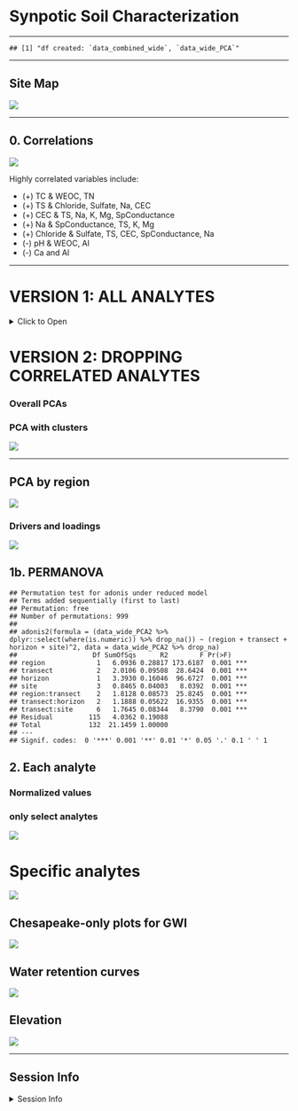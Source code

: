 Synpotic Soil Characterization
================

------------------------------------------------------------------------

    ## [1] "df created: `data_combined_wide`, `data_wide_PCA`"

------------------------------------------------------------------------

## Site Map

![](manuscript_figures_files/figure-gfm/map-1.png)<!-- -->

------------------------------------------------------------------------

## 0. Correlations

![](manuscript_figures_files/figure-gfm/gg_corr-1.png)<!-- -->

Highly correlated variables include:

- (+) TC & WEOC, TN
- (+) TS & Chloride, Sulfate, Na, CEC
- (+) CEC & TS, Na, K, Mg, SpConductance
- (+) Na & SpConductance, TS, K, Mg
- (+) Chloride & Sulfate, TS, CEC, SpConductance, Na
- (-) pH & WEOC, Al
- (-) Ca and Al

------------------------------------------------------------------------

# VERSION 1: ALL ANALYTES

<details>
<summary>
Click to Open
</summary>

## 1. PCAs

------------------------------------------------------------------------

### Overall PCAs

### PCA with clusters

![](manuscript_figures_files/figure-gfm/cluster_pca-1.png)<!-- -->

![](manuscript_figures_files/figure-gfm/pca_gg_regions-1.png)<!-- -->

### Drivers and loadings

![](manuscript_figures_files/figure-gfm/pc_gg-1.png)<!-- -->

------------------------------------------------------------------------

## 1b. PERMANOVA

    ## Permutation test for adonis under reduced model
    ## Terms added sequentially (first to last)
    ## Permutation: free
    ## Number of permutations: 999
    ## 
    ## adonis2(formula = (data_wide_PCA %>% dplyr::select(where(is.numeric)) %>% drop_na()) ~ (region + transect + horizon + site)^2, data = data_wide_PCA %>% drop_na)
    ##                   Df SumOfSqs      R2        F Pr(>F)    
    ## region             1   6.4742 0.31664 202.8724  0.001 ***
    ## transect           2   1.9274 0.09427  30.1983  0.001 ***
    ## horizon            1   3.2216 0.15756 100.9508  0.001 ***
    ## site               3   0.8066 0.03945   8.4249  0.001 ***
    ## region:transect    2   1.7024 0.08326  26.6726  0.001 ***
    ## transect:horizon   2   1.2432 0.06080  19.4786  0.001 ***
    ## transect:site      6   1.4648 0.07164   7.6498  0.001 ***
    ## Residual         113   3.6062 0.17637                    
    ## Total            130  20.4464 1.00000                    
    ## ---
    ## Signif. codes:  0 '***' 0.001 '**' 0.01 '*' 0.05 '.' 0.1 ' ' 1

## 2. Each analyte

### Normalized values - v2

![](manuscript_figures_files/figure-gfm/scaled_gg2-1.png)<!-- -->

![](manuscript_figures_files/figure-gfm/scaled_gg2_split-1.png)<!-- -->

### GWI only

![](manuscript_figures_files/figure-gfm/scaled_gg2_gwi-1.png)<!-- -->

</details>

# VERSION 2: DROPPING CORRELATED ANALYTES

### Overall PCAs

### PCA with clusters

![](manuscript_figures_files/figure-gfm/v2-cluster_pca-1.png)<!-- -->

------------------------------------------------------------------------

## PCA by region

![](manuscript_figures_files/figure-gfm/v2-pca_gg_regions-1.png)<!-- -->

### Drivers and loadings

![](manuscript_figures_files/figure-gfm/v2-pc_gg-1.png)<!-- -->

## 1b. PERMANOVA

    ## Permutation test for adonis under reduced model
    ## Terms added sequentially (first to last)
    ## Permutation: free
    ## Number of permutations: 999
    ## 
    ## adonis2(formula = (data_wide_PCA2 %>% dplyr::select(where(is.numeric)) %>% drop_na()) ~ (region + transect + horizon + site)^2, data = data_wide_PCA2 %>% drop_na)
    ##                   Df SumOfSqs      R2        F Pr(>F)    
    ## region             1   6.0936 0.28817 173.6187  0.001 ***
    ## transect           2   2.0106 0.09508  28.6424  0.001 ***
    ## horizon            1   3.3930 0.16046  96.6727  0.001 ***
    ## site               3   0.8465 0.04003   8.0392  0.001 ***
    ## region:transect    2   1.8128 0.08573  25.8245  0.001 ***
    ## transect:horizon   2   1.1888 0.05622  16.9355  0.001 ***
    ## transect:site      6   1.7645 0.08344   8.3790  0.001 ***
    ## Residual         115   4.0362 0.19088                    
    ## Total            132  21.1459 1.00000                    
    ## ---
    ## Signif. codes:  0 '***' 0.001 '**' 0.01 '*' 0.05 '.' 0.1 ' ' 1

## 2. Each analyte

### Normalized values

### only select analytes

![](manuscript_figures_files/figure-gfm/v2-scaled_gg2_split-NEW-1.png)<!-- -->

# Specific analytes

![](manuscript_figures_files/figure-gfm/analytesx-3-1.png)<!-- -->

## Chesapeake-only plots for GWI

![](manuscript_figures_files/figure-gfm/analytes-gwi-1.png)<!-- -->

## Water retention curves

![](manuscript_figures_files/figure-gfm/gg_hyprop-1.png)<!-- -->

## Elevation

![](manuscript_figures_files/figure-gfm/gg_elevation-1.png)<!-- -->

------------------------------------------------------------------------

## Session Info

<details>
<summary>
Session Info
</summary>

Date run: 2025-02-20

    ## R version 4.2.1 (2022-06-23)
    ## Platform: x86_64-apple-darwin17.0 (64-bit)
    ## Running under: macOS Big Sur ... 10.16
    ## 
    ## Matrix products: default
    ## BLAS:   /Library/Frameworks/R.framework/Versions/4.2/Resources/lib/libRblas.0.dylib
    ## LAPACK: /Library/Frameworks/R.framework/Versions/4.2/Resources/lib/libRlapack.dylib
    ## 
    ## locale:
    ## [1] en_US.UTF-8/en_US.UTF-8/en_US.UTF-8/C/en_US.UTF-8/en_US.UTF-8
    ## 
    ## attached base packages:
    ## [1] stats     graphics  grDevices utils     datasets  methods   base     
    ## 
    ## other attached packages:
    ##  [1] ggh4x_0.2.8.9000    ggConvexHull_0.1.0  factoextra_1.0.7   
    ##  [4] ggspatial_1.1.9     sf_1.0-8            patchwork_1.1.2    
    ##  [7] vegan_2.6-4         lattice_0.20-45     permute_0.9-7      
    ## [10] ggbiplot_0.55       multcompView_0.1-9  multcomp_1.4-25    
    ## [13] TH.data_1.1-1       MASS_7.3-60         survival_3.3-1     
    ## [16] mvtnorm_1.1-3       googlesheets4_1.0.1 soilpalettes_0.1.0 
    ## [19] PNWColors_0.1.0     magrittr_2.0.3      lubridate_1.9.2    
    ## [22] forcats_1.0.0       stringr_1.5.0       dplyr_1.1.4        
    ## [25] purrr_1.0.2         readr_2.1.4         tidyr_1.3.1        
    ## [28] tibble_3.2.1        ggplot2_3.5.1       tidyverse_2.0.0    
    ## [31] tarchetypes_0.7.2   targets_0.14.0     
    ## 
    ## loaded via a namespace (and not attached):
    ##  [1] minqa_1.2.4        googledrive_2.0.0  colorspace_2.0-3   ggsignif_0.6.4    
    ##  [5] ellipsis_0.3.2     class_7.3-20       fs_1.5.2           rstudioapi_0.16.0 
    ##  [9] proxy_0.4-27       ggpubr_0.6.0       farver_2.1.1       ggrepel_0.9.3     
    ## [13] fansi_1.0.3        codetools_0.2-18   splines_4.2.1      knitr_1.42        
    ## [17] nloptr_2.0.3       broom_1.0.6        cluster_2.1.3      compiler_4.2.1    
    ## [21] backports_1.4.1    ggcorrplot_0.1.4   Matrix_1.5-1       fastmap_1.1.0     
    ## [25] gargle_1.2.0       cli_3.6.3          s2_1.1.0           htmltools_0.5.7   
    ## [29] tools_4.2.1        igraph_1.5.1       gtable_0.3.0       glue_1.6.2        
    ## [33] reshape2_1.4.4     wk_0.6.0           Rcpp_1.0.11        carData_3.0-5     
    ## [37] cellranger_1.1.0   vctrs_0.6.5        nlme_3.1-160       xfun_0.42         
    ## [41] ps_1.7.1           lme4_1.1-31        timechange_0.2.0   lifecycle_1.0.3   
    ## [45] rstatix_0.7.2      zoo_1.8-11         scales_1.3.0       hms_1.1.2         
    ## [49] parallel_4.2.1     sandwich_3.0-2     yaml_2.3.5         gridExtra_2.3     
    ## [53] stringi_1.7.8      highr_0.9          e1071_1.7-11       boot_1.3-28       
    ## [57] rlang_1.1.4.9000   pkgconfig_2.0.3    evaluate_0.16      labeling_0.4.2    
    ## [61] cowplot_1.1.1      processx_3.7.0     tidyselect_1.2.0   plyr_1.8.7        
    ## [65] R6_2.5.1           generics_0.1.3     base64url_1.4      DBI_1.1.3         
    ## [69] pillar_1.9.0       withr_2.5.0        mgcv_1.8-40        units_0.8-0       
    ## [73] abind_1.4-5        car_3.1-0          KernSmooth_2.23-20 utf8_1.2.2        
    ## [77] tzdb_0.4.0         rmarkdown_2.21     grid_4.2.1         data.table_1.14.4 
    ## [81] callr_3.7.2        digest_0.6.29      classInt_0.4-7     munsell_0.5.0

</details>
